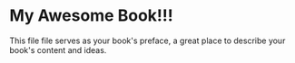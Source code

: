 # My Awesome Book!!!

This file file serves as your book's preface, a great place to describe your book's content and ideas.
